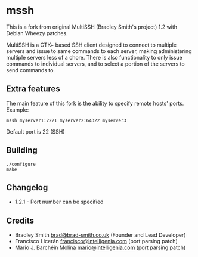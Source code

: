 mssh
====
This is a fork from original MultiSSH (Bradley Smith's project) 1.2 with Debian Wheezy patches.

MultiSSH is a GTK+ based SSH client designed to connect to multiple servers and issue to same commands to each server, making administering multiple servers less of a chore. There is also functionality to only issue commands to individual servers, and to select a portion of the servers to send commands to.

Extra features
--------------

The main feature of this fork is the ability to specify remote hosts' ports. Example:

```
mssh myserver1:2221 myserver2:64322 myserver3
```

Default port is 22 (SSH)

Building
--------

```
./configure
make
```

Changelog
---------
  - 1.2.1  - Port number can be specified

Credits
-------
  - Bradley Smith  <brad@brad-smith.co.uk> (Founder and Lead Developer)
  - Francisco Licerán <francisco@intelligenia.com> (port parsing patch)
  - Mario J. Barchéin Molina <mario@intelligenia.com> (port parsing patch)
